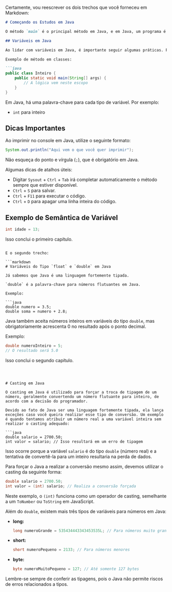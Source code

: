 Certamente, vou reescrever os dois trechos que você forneceu em Markdown:

```markdown
# Começando os Estudos em Java

O método `main` é o principal método em Java, e em Java, um programa é composto principalmente por métodos. Java é uma linguagem de programação fortemente tipada.

## Variáveis em Java

Ao lidar com variáveis em Java, é importante seguir algumas práticas. Por exemplo, iniciar uma aplicação com pacotes para diferenciar entre diferentes aplicações. O nome do pacote deve começar, por convenção, com letra minúscula.

Exemplo de método em classes:

```java
public class Inteiro {
    public static void main(String[] args) {
        // A lógica vem neste escopo
    }
}
```

Em Java, há uma palavra-chave para cada tipo de variável. Por exemplo:

- `int` para inteiro

## Dicas Importantes

Ao imprimir no console em Java, utilize o seguinte formato:

```java
System.out.println("Aqui vem o que você quer imprimir");
```

Não esqueça do ponto e vírgula (`;`), que é obrigatório em Java.

Algumas dicas de atalhos úteis:

- Digitar `Sysout` + `Ctrl` + `Tab` irá completar automaticamente o método sempre que estiver disponível.
- `Ctrl` + `S` para salvar.
- `Ctrl` + `F11` para executar o código.
- `Ctrl` + `D` para apagar uma linha inteira do código.

## Exemplo de Semântica de Variável

```java
int idade = 13;
```

Isso conclui o primeiro capítulo.
```

E o segundo trecho:

```markdown
# Variáveis do Tipo `float` e `double` em Java

Já sabemos que Java é uma linguagem fortemente tipada.

`double` é a palavra-chave para números flutuantes em Java.

Exemplo:

```java
double numero = 3.5;
double soma = numero + 2.8;
```

Java também aceita números inteiros em variáveis do tipo `double`, mas obrigatoriamente acrescenta 0 no resultado após o ponto decimal.

Exemplo:

```java
double numeroInteiro = 5;
// O resultado será 5.0
```

Isso conclui o segundo capítulo.
```



# Casting em Java

O casting em Java é utilizado para forçar a troca de tipagem de um número, geralmente convertendo um número flutuante para inteiro, de acordo com a decisão do programador.

Devido ao fato de Java ser uma linguagem fortemente tipada, ela lança exceções caso você queira realizar esse tipo de conversão. Um exemplo é quando tentamos atribuir um número real a uma variável inteira sem realizar o casting adequado:

```java
double salario = 2700.50;
int valor = salario; // Isso resultará em um erro de tipagem
```

Isso ocorre porque a variável `salario` é do tipo `double` (número real) e a tentativa de convertê-la para um inteiro resultaria na perda de dados.

Para forçar o Java a realizar a conversão mesmo assim, devemos utilizar o casting da seguinte forma:

```java
double salario = 2700.50;
int valor = (int) salario; // Realiza a conversão forçada
```

Neste exemplo, o `(int)` funciona como um operador de casting, semelhante a um `ToNumber` ou `ToString` em JavaScript.

Além do `double`, existem mais três tipos de variáveis para números em Java:

- **long:**
  
  ```java
  long numeroGrande = 535434443343453535L; // Para números muito grandes, acima de 2 terabytes
  ```

- **short:**
  
  ```java
  short numeroPequeno = 2133; // Para números menores
  ```

- **byte:**
  
  ```java
  byte numeroMuitoPequeno = 127; // Até somente 127 bytes
  ```

Lembre-se sempre de conferir as tipagens, pois o Java não permite riscos de erros relacionados a tipos.



